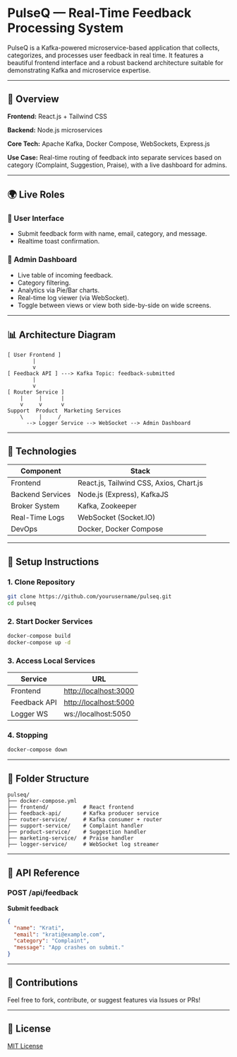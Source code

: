 # PulseQ — Real-Time Feedback Processing System

PulseQ is a Kafka-powered microservice-based application that collects, categorizes, and processes user feedback in real time. It features a beautiful frontend interface and a robust backend architecture suitable for demonstrating Kafka and microservice expertise.

---

## 👋 Overview

**Frontend:** React.js + Tailwind CSS

**Backend:** Node.js microservices

**Core Tech:** Apache Kafka, Docker Compose, WebSockets, Express.js

**Use Case:** Real-time routing of feedback into separate services based on category (Complaint, Suggestion, Praise), with a live dashboard for admins.

---

## 🌍 Live Roles

### 👤 User Interface

* Submit feedback form with name, email, category, and message.
* Realtime toast confirmation.

### 💼 Admin Dashboard

* Live table of incoming feedback.
* Category filtering.
* Analytics via Pie/Bar charts.
* Real-time log viewer (via WebSocket).
* Toggle between views or view both side-by-side on wide screens.

---

## 📊 Architecture Diagram

```text
[ User Frontend ]
        |
        v
[ Feedback API ] ---> Kafka Topic: feedback-submitted
        |
        v
[ Router Service ]
    |     |      |
    v     v      v
Support  Product  Marketing Services
    \     |     /
      --> Logger Service --> WebSocket --> Admin Dashboard
```

---

## 🚀 Technologies

| Component        | Stack                                   |
| ---------------- | --------------------------------------- |
| Frontend         | React.js, Tailwind CSS, Axios, Chart.js |
| Backend Services | Node.js (Express), KafkaJS              |
| Broker System    | Kafka, Zookeeper                        |
| Real-Time Logs   | WebSocket (Socket.IO)                   |
| DevOps           | Docker, Docker Compose                  |

---

## 🔧 Setup Instructions

### 1. Clone Repository

```bash
git clone https://github.com/yourusername/pulseq.git
cd pulseq
```

### 2. Start Docker Services

```bash
docker-compose build
docker-compose up -d
```

### 3. Access Local Services

| Service      | URL                                            |
| ------------ | ---------------------------------------------- |
| Frontend     | [http://localhost:3000](http://localhost:3000) |
| Feedback API | [http://localhost:5000](http://localhost:5000) |
| Logger WS    | ws\://localhost:5050                           |

### 4. Stopping

```bash
docker-compose down
```

---

## 🛀 Folder Structure

```
pulseq/
├── docker-compose.yml
├── frontend/           # React frontend
├── feedback-api/       # Kafka producer service
├── router-service/     # Kafka consumer + router
├── support-service/    # Complaint handler
├── product-service/    # Suggestion handler
├── marketing-service/  # Praise handler
├── logger-service/     # WebSocket log streamer
```

---

## 📄 API Reference

### POST /api/feedback

**Submit feedback**

```json
{
  "name": "Krati",
  "email": "krati@example.com",
  "category": "Complaint",
  "message": "App crashes on submit."
}
```

---


## 📢 Contributions

Feel free to fork, contribute, or suggest features via Issues or PRs!

---

## 🚗 License

[MIT License](LICENSE)
